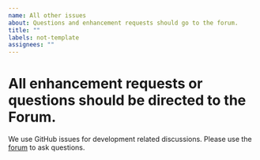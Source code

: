 ```yaml
---
name: All other issues
about: Questions and enhancement requests should go to the forum.
title: ""
labels: not-template
assignees: ""
---
```


# All enhancement requests or questions should be directed to the Forum.

We use GitHub issues for development related discussions.
Please use the [forum](https://forum.littlevgl.com/) to ask questions.
